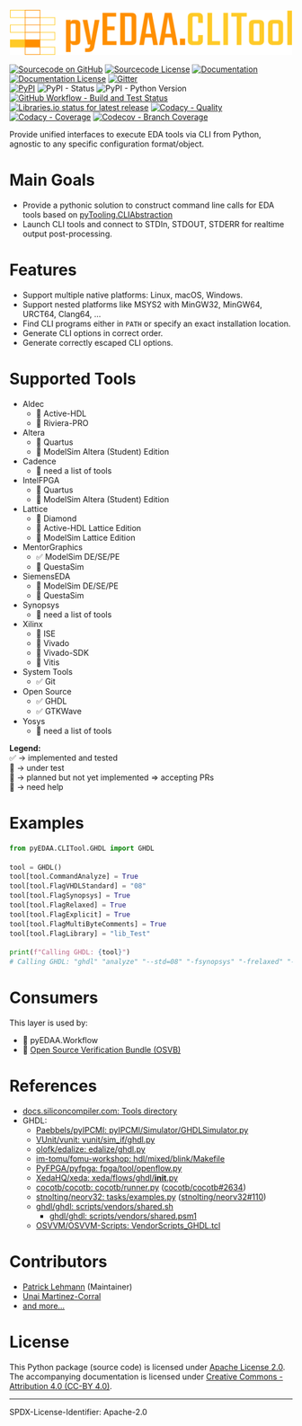 <p align="center">
  <a title="edaa-org.github.io/pyEDAA.CLITool" href="https://edaa-org.github.io/pyEDAA.CLITool"><img height="80px" src="doc/_static/logo.svg"/></a>
</p>

[![Sourcecode on GitHub](https://img.shields.io/badge/pyEDAA-CLITool-ffca28.svg?longCache=true&style=flat-square&logo=github&longCache=true&logo=GitHub&labelColor=ff8f00)](https://GitHub.com/edaa-org/pyEDAA.CLITool)
[![Sourcecode License](https://img.shields.io/pypi/l/pyEDAA.CLITool?longCache=true&style=flat-square&logo=Apache&label=code)](LICENSE.md)
[![Documentation](https://img.shields.io/website?longCache=true&style=flat-square&label=edaa-org.github.io%2FpyEDAA.CLITool&logo=GitHub&logoColor=fff&up_color=blueviolet&up_message=Read%20now%20%E2%9E%9A&url=https%3A%2F%2Fedaa-org.github.io%2FpyEDAA.CLITool%2Findex.html)](https://edaa-org.github.io/pyEDAA.CLITool/)
[![Documentation License](https://img.shields.io/badge/doc-CC--BY%204.0-green?longCache=true&style=flat-square&logo=CreativeCommons&logoColor=fff)](LICENSE.md)
[![Gitter](https://img.shields.io/badge/chat-on%20gitter-4db797.svg?longCache=true&style=flat-square&logo=gitter&logoColor=e8ecef)](https://gitter.im/hdl/community)  
[![PyPI](https://img.shields.io/pypi/v/pyEDAA.CLITool?longCache=true&style=flat-square&logo=PyPI&logoColor=FBE072)](https://pypi.org/project/pyEDAA.CLITool/)
![PyPI - Status](https://img.shields.io/pypi/status/pyEDAA.CLITool?longCache=true&style=flat-square&logo=PyPI&logoColor=FBE072)
![PyPI - Python Version](https://img.shields.io/pypi/pyversions/pyEDAA.CLITool?longCache=true&style=flat-square&logo=PyPI&logoColor=FBE072)  
[![GitHub Workflow - Build and Test Status](https://img.shields.io/github/workflow/status/edaa-org/pyEDAA.CLITool/Pipeline/main?longCache=true&style=flat-square&label=Build%20and%20test&logo=GitHub%20Actions&logoColor=FFFFFF)](https://GitHub.com/edaa-org/pyEDAA.CLITool/actions/workflows/Pipeline.yml)
[![Libraries.io status for latest release](https://img.shields.io/librariesio/release/pypi/pyEDAA.CLITool?longCache=true&style=flat-square&logo=Libraries.io&logoColor=fff)](https://libraries.io/github/edaa-org/pyEDAA.CLITool)
[![Codacy - Quality](https://img.shields.io/codacy/grade/7cc5334a04924f77ae75bbffbf48ff98?longCache=true&style=flat-square&logo=Codacy)](https://www.codacy.com/gh/edaa-org/pyEDAA.CLITool)
[![Codacy - Coverage](https://img.shields.io/codacy/coverage/7cc5334a04924f77ae75bbffbf48ff98?longCache=true&style=flat-square&logo=Codacy)](https://www.codacy.com/gh/edaa-org/pyEDAA.CLITool)
[![Codecov - Branch Coverage](https://img.shields.io/codecov/c/github/edaa-org/pyEDAA.CLITool?longCache=true&style=flat-square&logo=Codecov)](https://codecov.io/gh/edaa-org/pyEDAA.CLITool)

<!--
[![Dependent repos (via libraries.io)](https://img.shields.io/librariesio/dependent-repos/pypi/pyEDAA.CLITool?longCache=true&style=flat-square&logo=GitHub)](https://github.com/edaa-org/pyEDAA.CLITool/network/dependents)
[![Requires.io](https://img.shields.io/requires/github/edaa-org/pyEDAA.CLITool?longCache=true&style=flat-square)](https://requires.io/github/edaa-org/pyEDAA.CLITool/requirements/?branch=main)
[![Libraries.io SourceRank](https://img.shields.io/librariesio/sourcerank/pypi/pyEDAA.CLITool)](https://libraries.io/github/edaa-org/pyEDAA.CLITool/sourcerank)  
-->


Provide unified interfaces to execute EDA tools via CLI from Python, agnostic to any specific configuration format/object.


# Main Goals

* Provide a pythonic solution to construct command line calls for EDA tools based on [pyTooling.CLIAbstraction](https://github.com/pyTooling/pyTooling.CLIAbstraction)
* Launch CLI tools and connect to STDIn, STDOUT, STDERR for realtime output post-processing.


# Features

* Support multiple native platforms: Linux, macOS, Windows.
* Support nested platforms like MSYS2 with MinGW32, MinGW64, URCT64, Clang64, ...
* Find CLI programs either in `PATH` or specify an exact installation location.
* Generate CLI options in correct order.
* Generate correctly escaped CLI options.


# Supported Tools

* Aldec
  * 🚧 Active-HDL
  * 🚧 Riviera-PRO
* Altera
  * 🚧 Quartus
  * 🚫 ModelSim Altera (Student) Edition
* Cadence
  * 🙋 need a list of tools
* IntelFPGA
  * 🚧 Quartus
  * 🚫 ModelSim Altera (Student) Edition
* Lattice
  * 🚧 Diamond
  * 🚫 Active-HDL Lattice Edition
  * 🚫 ModelSim Lattice Edition
* MentorGraphics
  * ✅ ModelSim DE/SE/PE
  * 🚫 QuestaSim
* SiemensEDA
  * 🚫 ModelSim DE/SE/PE
  * 🚫 QuestaSim
* Synopsys
  * 🙋 need a list of tools
* Xilinx
  * 🚧 ISE
  * 🚧 Vivado
  * 🚫 Vivado-SDK
  * 🚫 Vitis
* System Tools
  * ✅ Git
* Open Source
  * ✅ GHDL
  * ✅ GTKWave
* Yosys
  * 🙋 need a list of tools

**Legend:**  
✅ &rarr; implemented and tested  
🚧 &rarr; under test  
🚫 &rarr; planned but not yet implemented &rArr; accepting PRs  
🙋 &rarr; need help

# Examples

```python
from pyEDAA.CLITool.GHDL import GHDL

tool = GHDL()
tool[tool.CommandAnalyze] = True
tool[tool.FlagVHDLStandard] = "08"
tool[tool.FlagSynopsys] = True
tool[tool.FlagRelaxed] = True
tool[tool.FlagExplicit] = True
tool[tool.FlagMultiByteComments] = True
tool[tool.FlagLibrary] = "lib_Test"

print(f"Calling GHDL: {tool}")
# Calling GHDL: "ghdl" "analyze" "--std=08" "-fsynopsys" "-frelaxed" "-fexplicit" "--work=lib_Test" "--mb-comments"
```

# Consumers

This layer is used by:

* 🚧 pyEDAA.Workflow
* 🚧 [Open Source Verification Bundle (OSVB)](https://umarcor.github.io/osvb)


# References

* [docs.siliconcompiler.com: Tools directory](https://docs.siliconcompiler.com/en/latest/reference_manual/tools.html)
* GHDL:
  * [Paebbels/pyIPCMI: pyIPCMI/Simulator/GHDLSimulator.py](https://github.com/Paebbels/pyIPCMI/blob/0f91e26f989ca025c9380ff808d1e532614b9593/pyIPCMI/Simulator/GHDLSimulator.py#L49)
  * [VUnit/vunit: vunit/sim_if/ghdl.py](https://github.com/VUnit/vunit/blob/f344c8b5642d7aa13db2e16f6fc7151585ca96d0/vunit/sim_if/ghdl.py#L29)
  * [olofk/edalize: edalize/ghdl.py](https://github.com/olofk/edalize/blob/322773113716fa29fddd800c2e0992bb5dd2ed79/edalize/ghdl.py#L13)
  * [im-tomu/fomu-workshop: hdl/mixed/blink/Makefile](https://github.com/im-tomu/fomu-workshop/blob/6e6318d820271750a99c8e419ee1b9abd9aa6b81/hdl/mixed/blink/Makefile#L45-L51)
  * [PyFPGA/pyfpga: fpga/tool/openflow.py](https://github.com/PyFPGA/pyfpga/blob/507631b780a4ab658304bfcdcec133a0e9b8a769/fpga/tool/openflow.py#L28)
  * [XedaHQ/xeda: xeda/flows/ghdl/__init__.py](https://github.com/XedaHQ/xeda/blob/e5bea8663a9001d0e98f6b7a91575e13fba06493/xeda/flows/ghdl/__init__.py#L8)
  * [cocotb/cocotb: cocotb/runner.py](https://github.com/cocotb/cocotb/blob/fa7a826cc855d783b7fbc81444d4e6b9edc487b9/cocotb/runner.py#L444) ([cocotb/cocotb#2634](https://github.com/cocotb/cocotb/pull/2634))
  * [stnolting/neorv32: tasks/examples.py](https://github.com/stnolting/neorv32/blob/6dd30e78101cd08310fe02b8818050745dd3a6ad/tasks/examples.py#L13) ([stnolting/neorv32#110](https://github.com/stnolting/neorv32/pull/110))
  * [ghdl/ghdl: scripts/vendors/shared.sh](https://github.com/ghdl/ghdl/blob/7e41be2dabf79b21f3d0be210e3d01d541a7e82c/scripts/vendors/shared.sh#L132)
    * [ghdl/ghdl: scripts/vendors/shared.psm1](https://github.com/ghdl/ghdl/blob/7e41be2dabf79b21f3d0be210e3d01d541a7e82c/scripts/vendors/shared.psm1#L261)
  * [OSVVM/OSVVM-Scripts: VendorScripts_GHDL.tcl](https://github.com/OSVVM/OSVVM-Scripts/blob/3f52f725603166b4bfd6c862629f1dad363fd2f7/VendorScripts_GHDL.tcl#L143)

# Contributors

* [Patrick Lehmann](https://github.com/Paebbels) (Maintainer)
* [Unai Martinez-Corral](https://github.com/umarcor)
* [and more...](https://github.com/edaa-org/pyEDAA.CLITool/graphs/contributors)


# License

This Python package (source code) is licensed under [Apache License 2.0](LICENSE.md).  
The accompanying documentation is licensed under [Creative Commons - Attribution 4.0 (CC-BY 4.0)](doc/Doc-License.rst).

---
SPDX-License-Identifier: Apache-2.0
